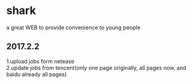 # shark
a great WEB to provide convenience to young people


2017.2.2
--
1.upload jobs form netease<br>
2.update jobs from tencent(only one page originally, all pages now, and baidu already all pages)
